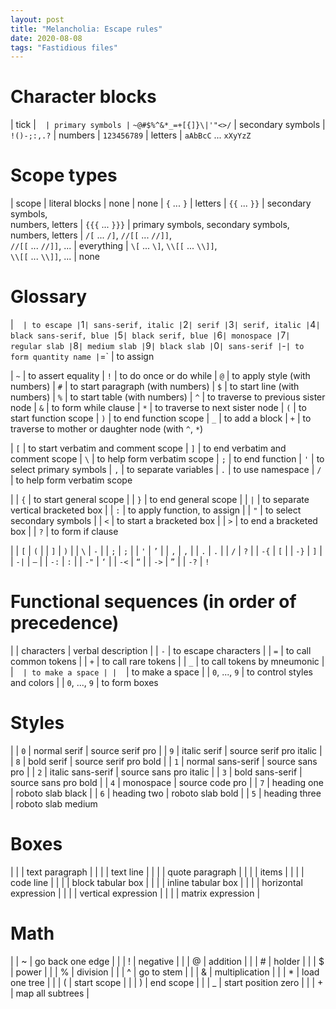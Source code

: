 ```yaml
---
layout: post
title: "Melancholia: Escape rules"
date: 2020-08-08
tags: "Fastidious files"
---
```


# Character blocks

| tick | ` ` `
| primary symbols | ` `~@#$%^&*_=+[{]}\|'"<>/`
| secondary symbols | `!()-;:,.?`
| numbers | `123456789`
| letters | `aAbBcC` ... `xXyYzZ`

# Scope types

| scope | literal blocks
| none | none
| `{` ... `}` | letters
| `{{` ... `}}` | secondary symbols, <br> numbers, letters
| `{{{` ... `}}}` | primary symbols, secondary symbols, <br> numbers, letters
| `/[` ... `/]`, `//[[` ... `//]]`, <br> `//[[` ... `//]]`, ... | everything
| `\[` ... `\]`, `\\[[` ... `\\]]`, <br> `\\[[` ... `\\]]`, ... | none

# Glossary

| ` ` ` | to escape
| `1` | sans-serif, italic
| `2` | serif
| `3` | serif, italic
| `4` | black sans-serif, blue
| `5` | black serif, blue
| `6` | monospace
| `7` | regular slab
| `8` | medium slab
| `9` | black slab
| `0` | sans-serif
| `-` | to form quantity name
| `=` | to assign

| `~` | to assert equality
| `!` | to do once or do while
| `@` | to apply style (with numbers)
| `#` | to start paragraph (with numbers)
| `$` | to start line (with numbers)
| `%` | to start table (with numbers)
| `^` | to traverse to previous sister node
| `&` | to form while clause
| `*` | to traverse to next sister node
| `(` | to start function scope
| `)` | to end function scope
| `_` | to add a block
| `+` | to traverse to mother or daughter node (with `^`, `*`)

| `[` | to start verbatim and comment scope
| `]` | to end verbatim and comment scope
| `\` | to help form verbatim scope
| `;` | to end function
| `'` | to select primary symbols
| `,` | to separate variables
| `.` | to use namespace
| `/` | to help form verbatim scope

| | `{` | to start general scope
| | `}` | to end general scope
| | `|` | to separate vertical bracketed box
| | `:` | to apply function, to assign
| | `"` | to select secondary symbols
| | `<` | to start a bracketed box 
| | `>` | to end a bracketed box
| | `?` | to form if clause


| | `[` | `(`
| | `]` | `)`
| | `\` | `-`
| | `;` | `;`
| | `'` | `’`
| | `,` | `,`
| | `.` | `.`
| | `/` | `?`
| | `-{` | `[`
| | `-}` | `]`
| | `-|` | `—`
| | `-:` | `:`
| | `-"` | `‘`
| | `-<` | `“`
| | `->` | `”`
| | `-?` | `!`


# Functional sequences (in order of precedence)

| | characters | verbal description
| | `-` | to escape characters
| | `=` | to call common tokens
| | `+` | to call rare tokens
| | `_` | to call tokens by mneumonic
| | ` ` ` | to make a space
| | ` ` ` | to make a space
| | `0`, ..., `9` | to control styles and colors
| | `0`, ..., `9` | to form boxes


# Styles

| | `0` | normal serif | source serif pro
| | `9` | italic serif | source serif pro italic
| | `8` | bold serif | source serif pro bold
| | `1` | normal sans-serif | source sans pro
| | `2` | italic sans-serif | source sans pro italic
| | `3` | bold sans-serif | source sans pro bold
| | `4` | monospace | source code pro
| | `7` | heading one | roboto slab black
| | `6` | heading two | roboto slab bold
| | `5` | heading three | roboto slab medium

# Boxes

| | | text paragraph |
| | | text line |
| | | quote paragraph |
| | | items |
| | | code line |
| | | block tabular box |
| | | inline tabular box |
| | | horizontal expression |
| | | vertical expression |
| | | matrix expression |

# Math

| | ~ | go back one edge |
| | ! | negative |
| | @ | addition |
| | # | holder |
| | $ | power |
| | % | division |
| | ^ | go to stem |
| | & | multiplication |
| | * | load one tree |
| | ( | start scope |
| | ) | end scope |
| | _ | start position zero |
| | + | map all subtrees |